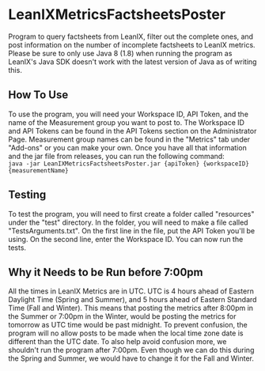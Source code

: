# LeanIXMetricsFactsheetsPoster  
Program to query factsheets from LeanIX, filter out the complete ones, and post information on the number of incomplete factsheets to LeanIX metrics. Please be sure to only use Java 8 (1.8) when running the program as LeanIX's Java SDK doesn't work with the latest version of Java as of writing this.  
## How To Use  
To use the program, you will need your Workspace ID, API Token, and the name of the Measurement group you want to post to. The Workspace ID and API Tokens can be found in the API Tokens section on the Administrator Page. Measurement group names can be found in the "Metrics" tab under "Add-ons" or you can make your own. Once you have all that information and the jar file from releases, you can run the following command:  
`java -jar LeanIXMetricsFactsheetsPoster.jar {apiToken} {workspaceID} {measurementName}`

## Testing  
To test the program, you will need to first create a folder called "resources" under the "test" directory. 
In the folder, you will need to make a file called "TestsArguments.txt". On the 
first line in the file, put the API Token you'll be using. On the second line, 
enter the Workspace ID. You can now run the tests.

## Why it Needs to be Run before 7:00pm  
All the times in LeanIX Metrics are in UTC. UTC is 4 hours ahead of 
Eastern Daylight Time (Spring and Summer), and 5 hours ahead of Eastern
Standard Time (Fall and Winter). This means that posting the metrics
after 8:00pm in the Summer or 7:00pm in the Winter, would be posting
the metrics for tomorrow as UTC time would be past midnight. To prevent
confusion, the program will no allow posts to be made when the local time
zone date is different than the UTC date. To also help avoid confusion
more, we shouldn't run the program after 7:00pm. Even though we can do 
this during the Spring and Summer, we would have to change it for the Fall
and Winter.